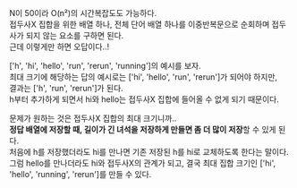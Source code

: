 N이 50이라 O(n²)의 시간복잡도도 가능하다.  
접두사X 집합을 위한 배열 하나, 전체 단어 배열 하나를 이중반복문으로 순회하며 접두사가 되지 않는 요소를 구하면 된다.  
근데 이렇게만 하면 오답이다..!

['h', 'hi', 'hello', 'run', 'rerun', 'running']의 예시를 보자.  
최대 크기에 해당하는 답의 예시로는 ['hi', 'hello', 'run', 'rerun']가 되어야 하지만,  
결과는 ['h', 'run', 'rerun']가 된다.  
h부터 추가하게 되면서 hi와 hello는 접두사X 집합에 들어올 수 없게 되기 때문이다.

문제가 원하는 것은 접두사X 집합의 최대 크기니까..  
**정답 배열에 저장할 때, 길이가 긴 녀석을 저장하게 만들면 좀 더 많이 저장**할 수 있게 된다.  
처음에 h를 저장했더라도 hi를 만나면 기존 저장된 h를 hi로 교체하도록 한다는 말이다.  
그럼 hello를 만나더라도 hi와 접두사X의 관계가 되고, 결국 최대 집합 크기인 ['hi', 'hello', 'running', 'rerun']를 만들 수 있다.
